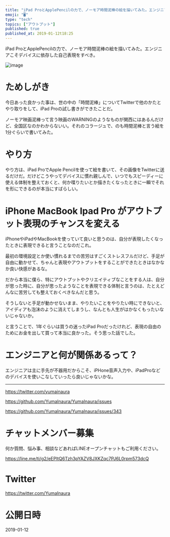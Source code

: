 ```yaml
---
title: "iPad ProとApplePencilの力で、ノーモア時間泥棒の絵を描いてみた。エンジニアこそデバイスに依存した自己表現をすべき。"
emoji: "🖥"
type: "tech"
topics: ["アウトプット"]
published: true
published_at: 2019-01-12t18:25
---
```


iPad ProとApplePencilの力で、ノーモア時間泥棒の絵を描いてみた。エンジニアこそデバイスに依存した自己表現をすべき。

![image](https://user-images.githubusercontent.com/13635059/51071589-e686a500-1696-11e9-9dce-96410ab0ad16.png)

# ためしがき

今日あった良かった事は、世の中の「時間泥棒」についてTwitterで他のかたとやり取りをして、iPad Proの試し書きができたことだ。


ノーモア映画泥棒って言う映画のWARNINGのようなものが関西にはあるんだけど、全国区なのかわからないい。それのコラージュで、のも時間泥棒と言う絵を1分ぐらいで書いてみた。

# やり方

やり方は、iPad ProでApple Pencilを使って絵を書いて、その画像をTwitterに送るだけだ。だけどこうやってデバイスに慣れ親しんで、いつでもスピーディーに使える体制を整えておくと、何か喋りたいとか描きたくなったときに一瞬でそれを形にできるのが本当にすばらしい。

# iPhone MacBook Ipad Pro がアウトプット表現のチャンスを変える

iPhoneやiPadやMacBookを使っていて良いと思うのは、自分が表現したくなったときに表現できると言うことなのだこれ。

最初の環境設定とか使い慣れるまでの苦労はすごくストレスフルだけど、手足が自由に動かせて、ちゃんと表現やアウトプットをすることができたときはなかなか良い快感があるな。

だから本当に僕ら、特にアウトプットやクリエイティブなことをする人は、自分が思った時に、自分が思ったようなことを表現できる体制と言うのは、たとえどんなに苦労しても整えておくべきなんだと思う。

そうしないと手足が動かせないまま、やりたいことをやりたい時にできないと、アイディアも泡沫のように消えてしまうし、なんとも人生がはかなくもったいないじゃないか。

と言うことで、1年ぐらいは買うの迷ったiPad Proだったけれど、表現の自由のためにお金を出して買って本当に良かった。そう思った話でした。

#  エンジニアと何が関係あるって？

エンジニアは主に手先が不器用だからこそ、iPHone音声入力や、iPadProなどのデバイスを使いこなしていったら良いじゃないかな。

---

https://twitter.com/yumainaura

https://github.com/YumaInaura/YumaInaura/issues

https://github.com/YumaInaura/YumaInaura/issues/343








<!-- Update From Qiita API -->

# チャットメンバー募集


何か質問、悩み事、相談などあればLINEオープンチャットもご利用ください。

https://line.me/ti/g2/eEPltQ6Tzh3pYAZV8JXKZqc7PJ6L0rpm573dcQ





# Twitter


https://twitter.com/YumaInaura


<!-- Update From Qiita API -->



# 公開日時

2019-01-12

